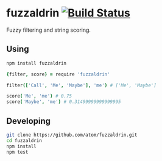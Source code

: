 # fuzzaldrin [![Build Status](https://travis-ci.org/atom/fuzzaldrin.png?branch=master)](https://travis-ci.org/atom/fuzzaldrin)

Fuzzy filtering and string scoring.

## Using

```sh
npm install fuzzaldrin
```

```coffee
{filter, score} = require 'fuzzaldrin'

filter(['Call', 'Me', 'Maybe'], 'me') # ['Me', 'Maybe']

score('Me', 'me') # 0.75
score('Maybe', 'me') # 0.31499999999999995
```

## Developing

```sh
git clone https://github.com/atom/fuzzaldrin.git
cd fuzzaldrin
npm install
npm test
```
